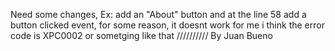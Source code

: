 Need some changes, Ex: add an "About" button and at the line 58 add a button clicked event, for some reason, it doesnt work for me i think the error code is XPC0002 or sometging like that ////////// By Juan Bueno
